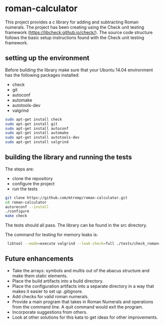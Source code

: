 # roman-calculator
This project provides a c library for adding and subtracting Roman numerals. The project has been creating using the Check unit testing framework (https://libcheck.github.io/check/). The source code structure follows the basic setup instructions found with the Check unit testing framework.

## setting up the environment
Before building the library make sure that your Ubuntu 14.04 environment has the following packages installed:
* check 
* git
* autoconf
* automake
* autotools-dev
* valgrind
```bash
sudo apt-get install check
sudo apt-get install git
sudo apt-get install autoconf
sudo apt-get install automake
sudo apt-get install autotools-dev
sudo apt-get install valgrind
```

## building the library and running the tests
The steps are:
* clone the repository
* configure the project
* run the tests
```bash
git clone https://github.com/mtromp/roman-calculator.git
cd roman-calculator
autoreconf --install
./configure
make check
```
The tests should all pass. The library can be found in the src directory.

The command for testing for memory leaks is:
```bash
 libtool --mode=execute valgrind --leak-check=full ./tests/check_romancalc
 ```
 
 ## Future enhancements
 * Take the arrays: symbols and multis out of the abacus structure and make them static elements.
 * Place the build artifacts into a build directory.
 * Place the configuration artifacts into a separate directory in a way that makes it easier to set up .gitignore.
 * Add checks for valid roman numerals.
 * Provide a main program that takes in Roman Numerals and operations from the command line. A quit command would exit the program.
 * Incorporate suggestions from others.
 * Look at other solutions for this kata to get ideas for other improvements.


